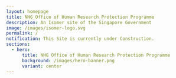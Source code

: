 ```yaml
---
layout: homepage
title: NHG Office of Human Research Protection Programme
description: An Isomer site of the Singapore Government
image: /images/isomer-logo.svg
permalink: /
notification: This Site is currently under Construction.
sections:
  - hero:
      title: NHG Office of Human Research Protection Programme
      background: /images/hero-banner.png
      variant: center
---
```

